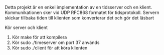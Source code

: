 Detta projekt är en enkel implementation av en tidsserver och en klient. Kommunikationen sker vid UDP RFC868 formatet för tidsprotokoll. 
Servern skickar tillbaka tiden till klienten som konverterar det och gör det läsbart 

Kör server och klient
1. Kör make för att kompilera
2. Kör sudo ./timeserver om port 37 används
3. Kör sudo ./client för att köra klienten 
